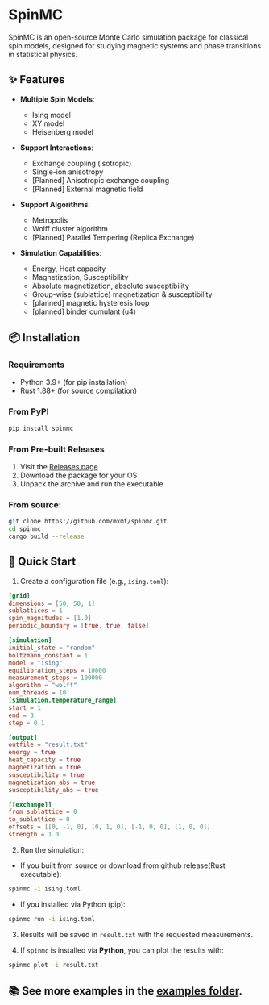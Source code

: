 # SpinMC

SpinMC is an open-source Monte Carlo simulation package for classical spin models, designed for studying magnetic systems and phase transitions in statistical physics.

## ✨ Features

- **Multiple Spin Models**:
  - Ising model
  - XY model
  - Heisenberg model

- **Support Interactions**:
  - Exchange coupling (isotropic)
  - Single-ion anisotropy
  - [Planned] Anisotropic exchange coupling
  - [Planned] External magnetic field

- **Support Algorithms**:
  - Metropolis
  - Wolff cluster algorithm
  - [Planned] Parallel Tempering (Replica Exchange)

- **Simulation Capabilities**:
  - Energy, Heat capacity
  - Magnetization, Susceptibility
  - Absolute magnetization, absolute susceptibility
  - Group-wise (sublattice) magnetization & susceptibility
  - [planned] magnetic hysteresis loop
  - [planned] binder cumulant (u4)

## 📦 Installation

### Requirements

- Python 3.9+ (for pip installation)
- Rust 1.88+ (for source compilation)

### From PyPI

```bash
pip install spinmc
```

### From Pre-built Releases

1. Visit the [Releases page](../../releases)
2. Download the package for your OS
3. Unpack the archive and run the executable

### From source:

```bash
git clone https://github.com/mxmf/spinmc.git
cd spinmc
cargo build --release
```

## 🚀 Quick Start

1. Create a configuration file (e.g., `ising.toml`):

```toml
[grid]
dimensions = [50, 50, 1]
sublattices = 1
spin_magnitudes = [1.0]
periodic_boundary = [true, true, false]

[simulation]
initial_state = "random"
boltzmann_constant = 1
model = "ising"
equilibration_steps = 10000
measurement_steps = 100000
algorithm = "wolff"
num_threads = 10
[simulation.temperature_range]
start = 1
end = 3
step = 0.1

[output]
outfile = "result.txt"
energy = true
heat_capacity = true
magnetization = true
susceptibility = true
magnetization_abs = true
susceptibility_abs = true

[[exchange]]
from_sublattice = 0
to_sublattice = 0
offsets = [[0, -1, 0], [0, 1, 0], [-1, 0, 0], [1, 0, 0]]
strength = 1.0
```

2. Run the simulation:

- If you built from source or download from github release(Rust executable):

```bash
spinmc -i ising.toml
```

- If you installed via Python (pip):

```bash
spinmc run -i ising.toml
```

3. Results will be saved in `result.txt` with the requested measurements.

4. If `spinmc` is installed via **Python**, you can plot the results with:

```bash
spinmc plot -i result.txt
```

## 📚 See more examples in the [examples folder](examples).
